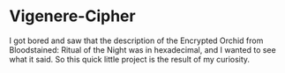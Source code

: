 # Vigenere-Cipher

I got bored and saw that the description of the Encrypted Orchid from Bloodstained: Ritual of the Night was in hexadecimal, and I wanted to see what it said.
So this quick little project is the result of my curiosity.
